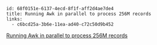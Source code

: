 ```
id: 68f0151e-6137-4ecd-8f1f-aff2d4ae7de4
title: Running Awk in parallel to process 256M records
links:
  - c6bcd25a-3b6e-11ea-ad40-c72c50d9b452
```
[Running Awk in parallel to process 256M records](https://ketancmaheshwari.github.io/posts/2020/05/24/SMC18-Data-Challenge-4.html)
